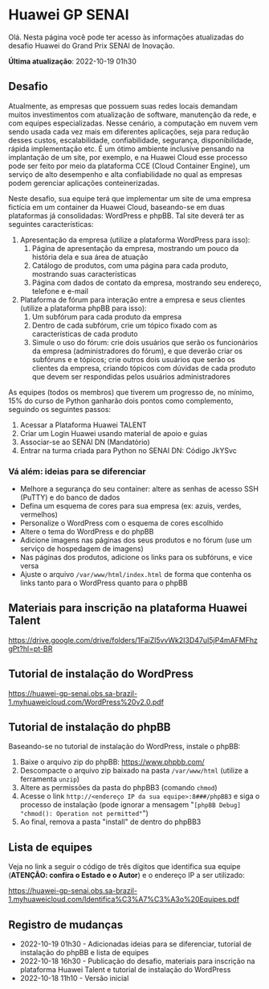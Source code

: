 # Huawei GP SENAI

Olá. Nesta página você pode ter acesso às informações atualizadas do desafio Huawei do Grand Prix SENAI de Inovação.

**Última atualização**: 2022-10-19 01h30

## Desafio

Atualmente, as empresas que possuem suas redes locais demandam muitos investimentos com atualização de software, manutenção da rede, e com equipes especializadas. Nesse cenário, a computação em nuvem vem sendo usada cada vez mais em diferentes aplicações, seja para redução desses custos, escalabilidade, confiabilidade, segurança, disponibilidade, rápida implementação etc. É um ótimo ambiente inclusive pensando na implantação de um site, por exemplo, e na Huawei Cloud esse processo pode ser feito por meio da plataforma CCE (Cloud Container Engine), um serviço de alto desempenho e alta confiabilidade no qual as empresas podem gerenciar aplicações conteinerizadas.

Neste desafio, sua equipe terá que implementar um site de uma empresa fictícia em um container da Huawei Cloud, baseando-se em duas plataformas já consolidadas: WordPress e phpBB. Tal site deverá ter as seguintes características:

1.	Apresentação da empresa (utilize a plataforma WordPress para isso):
    1. Página de apresentação da empresa, mostrando um pouco da história dela e sua área de atuação
    2.	Catálogo de produtos, com uma página para cada produto, mostrando suas características
    3.	Página com dados de contato da empresa, mostrando seu endereço, telefone e e-mail
2.	Plataforma de fórum para interação entre a empresa e seus clientes (utilize a plataforma phpBB para isso):
    1. Um subfórum para cada produto da empresa
    2. Dentro de cada subfórum, crie um tópico fixado com as características de cada produto
    3. Simule o uso do fórum: crie dois usuários que serão os funcionários da empresa (administradores do fórum), e que deverão criar os subfóruns e e tópicos; crie outros dois usuários que serão os clientes da empresa, criando tópicos com dúvidas de cada produto que devem ser respondidas pelos usuários administradores
 
As equipes (todos os membros) que tiverem um progresso de, no mínimo, 15% do curso de Python ganharão dois pontos como complemento, seguindo os seguintes passos:
1.	Acessar a Plataforma Huawei TALENT
2.	Criar um Login Huawei usando material de apoio e guias
3.	Associar-se ao SENAI DN (Mandatório)
4.	Entrar na turma criada para Python no SENAI DN: Código JkYSvc

### Vá além: ideias para se diferenciar

- Melhore a segurança do seu container: altere as senhas de acesso SSH (PuTTY) e do banco de dados
- Defina um esquema de cores para sua empresa (ex: azuis, verdes, vermelhos)
- Personalize o WordPress com o esquema de cores escolhido
- Altere o tema do WordPress e do phpBB
- Adicione imagens nas páginas dos seus produtos e no fórum (use um serviço de hospedagem de imagens)
- Nas páginas dos produtos, adicione os links para os subfóruns, e vice versa
- Ajuste o arquivo `/var/www/html/index.html` de forma que contenha os links tanto para o WordPress quanto para o phpBB

## Materiais para inscrição na plataforma Huawei Talent

<https://drive.google.com/drive/folders/1FaiZl5vvWk2I3D47uI5jP4mAFMFhzgPt?hl=pt-BR>

## Tutorial de instalação do WordPress

<https://huawei-gp-senai.obs.sa-brazil-1.myhuaweicloud.com/WordPress%20v2.0.pdf>

## Tutorial de instalação do phpBB

Baseando-se no tutorial de instalação do WordPress, instale o phpBB:

1. Baixe o arquivo zip do phpBB: <https://www.phpbb.com/>
2. Descompacte o arquivo zip baixado na pasta `/var/www/html` (utilize a ferramenta `unzip`)
3. Altere as permissões da pasta do phpBB3 (comando `chmod`)
4. Acesse o link `http://<endereço IP da sua equipe>:8###/phpBB3` e siga o processo de instalação (pode ignorar a mensagem "`[phpBB Debug] "chmod(): Operation not permitted"`")
5. Ao final, remova a pasta "install" de dentro do phpBB3

## Lista de equipes

Veja no link a seguir o código de três dígitos que identifica sua equipe (**ATENÇÃO: confira o Estado e o Autor**) e o endereço IP a ser utilizado:

<https://huawei-gp-senai.obs.sa-brazil-1.myhuaweicloud.com/Identifica%C3%A7%C3%A3o%20Equipes.pdf>

## Registro de mudanças

- 2022-10-19 01h30 - Adicionadas ideias para se diferenciar, tutorial de instalação do phpBB e lista de equipes
- 2022-10-18 16h30 - Publicação do desafio, materiais para inscrição na plataforma Huawei Talent e tutorial de instalação do WordPress
- 2022-10-18 11h10 - Versão inicial
